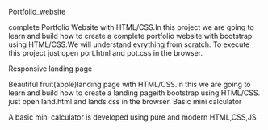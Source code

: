 Portfolio_website

complete Portfolio Website with HTML/CSS.In this project we are going to learn and build how to create a complete portfolio website with bootstrap using HTML/CSS.We will understand evrything from scratch.
To execute this project just open port.html and pot.css in the browser.

Responsive landing page

Beautiful fruit(apple)landing page with HTML/CSS.In this we are going to learn and build how to create a landing pageith bootstrap using HTML/CSS.
just open land.html and lands.css in the browser.
Basic mini calculator

A basic mini calculator is developed using pure and modern HTML,CSS,JS
